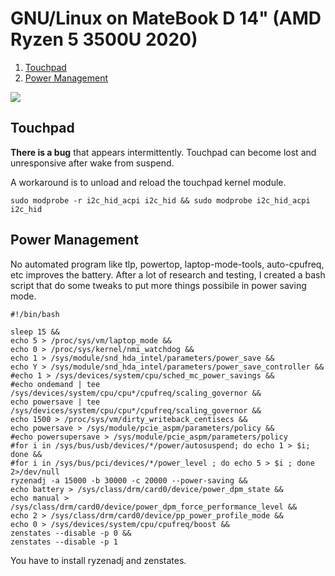 # GNU/Linux on MateBook D 14" (AMD Ryzen 5 3500U 2020)
1. [Touchpad](#touchpad)
2. [Power Management](#power)

![](https://consumer-img.huawei.com/content/dam/huawei-cbg-site/common/mkt/pdp/tablets/matebook-d-14-k/img/huawei_matebook_d_kv-original.jpg)

<a name="touchpad"></a>
## Touchpad

**There is a bug** that appears intermittently. Touchpad can become lost and unresponsive after wake from suspend.

A workaround is to unload and reload the touchpad kernel module.

```
sudo modprobe -r i2c_hid_acpi i2c_hid && sudo modprobe i2c_hid_acpi i2c_hid
```

<a name="power"></a>
## Power Management

No automated program like tlp, powertop, laptop-mode-tools, auto-cpufreq, etc improves the battery.
After a lot of research and testing, I created a bash script that do some tweaks to put more things possibile in power saving mode.


```
#!/bin/bash

sleep 15 &&
echo 5 > /proc/sys/vm/laptop_mode &&
echo 0 > /proc/sys/kernel/nmi_watchdog &&
echo 1 > /sys/module/snd_hda_intel/parameters/power_save &&
echo Y > /sys/module/snd_hda_intel/parameters/power_save_controller &&
#echo 1 > /sys/devices/system/cpu/sched_mc_power_savings &&
#echo ondemand | tee /sys/devices/system/cpu/cpu*/cpufreq/scaling_governor &&
echo powersave | tee /sys/devices/system/cpu/cpu*/cpufreq/scaling_governor &&
echo 1500 > /proc/sys/vm/dirty_writeback_centisecs &&
echo powersave > /sys/module/pcie_aspm/parameters/policy &&
#echo powersupersave > /sys/module/pcie_aspm/parameters/policy
#for i in /sys/bus/usb/devices/*/power/autosuspend; do echo 1 > $i; done &&
#for i in /sys/bus/pci/devices/*/power_level ; do echo 5 > $i ; done 2>/dev/null
ryzenadj -a 15000 -b 30000 -c 20000 --power-saving &&
echo battery > /sys/class/drm/card0/device/power_dpm_state &&
echo manual > /sys/class/drm/card0/device/power_dpm_force_performance_level &&
echo 2 > /sys/class/drm/card0/device/pp_power_profile_mode &&
echo 0 > /sys/devices/system/cpu/cpufreq/boost &&
zenstates --disable -p 0 &&
zenstates --disable -p 1
```

You have to install ryzenadj and zenstates.
